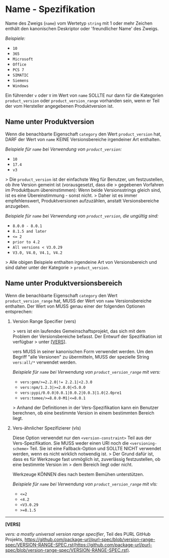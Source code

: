 # Name - Spezifikation

Name des Zweigs (`name`) vom Wertetyp `string` mit 1 oder mehr Zeichen enthält den kanonischen Deskriptor oder
'freundlicher Name' des Zweigs.

*Beispiele:*

* `10`
* `365`
* `Microsoft`
* `Office`
* `PCS 7`
* `SIMATIC`
* `Siemens`
* `Windows`

Ein führender `v` oder `V` im Wert von `name` SOLLTE nur dann für die Kategorien `product_version` oder `product_version_range` vorhanden sein, wenn er Teil der vom Hersteller angegebenen Produktversion ist.

## Name unter Produktversion

Wenn die benachbarte Eigenschaft `category` den Wert `product_version` hat, DARF der Wert von `name` KEINE Versionsbereiche irgendeiner Art enthalten.

*Beispiele für `name` bei Verwendung von `product_version`:*

* `10`
* `17.4`
* `v3`

&gt; Die `product_version` ist der einfachste Weg für Benutzer, um festzustellen, ob ihre Version gemeint ist (vorausgesetzt, dass die
&gt; gegebenen Vorfahren im Produktbaum übereinstimmen): Wenn beide Versionsstrings gleich sind, ist es eine Übereinstimmung - sonst nicht.
&gt; Daher ist es immer empfehlenswert, Produktversionen aufzuzählen, anstatt Versionsbereiche anzugeben.

*Beispiele für `name` bei Verwendung von `product_version`, die ungültig sind:*

* `8.0.0 - 8.0.1`
* `8.1.5 and later`
* `<= 2`
* `prior to 4.2`
* `All versions < V3.0.29`
* `V3.0, V4.0, V4.1, V4.2`

&gt; Alle obigen Beispiele enthalten irgendeine Art von Versionsbereich und sind daher unter der Kategorie
&gt; `product_version`.

## Name unter Produktversionsbereich

Wenn die benachbarte Eigenschaft `category` den Wert `product_version_range` hat, MUSS der Wert von `name` Versionsbereiche enthalten.
Der Wert von MUSS genau einer der folgenden Optionen entsprechen:

1. Version Range Specifier (vers)

   &gt; vers ist ein laufendes Gemeinschaftsprojekt, das sich mit dem Problem der Versionsbereiche befasst. Der Entwurf der Spezifikation ist verfügbar
   &gt; unter [[VERS]](#vers).

   vers MUSS in seiner kanonischen Form verwendet werden. Um den Begriff "alle Versionen" zu übermitteln, MUSS der spezielle String `vers:all/*` verwendet werden.

   *Beispiele für `name` bei Verwendung von `product_version_range` mit vers:*

   * `vers:gem/>=2.2.0|!= 2.2.1|<2.3.0`
   * `vers:npm/1.2.3|>=2.0.0|<5.0.0`
   * `vers:pypi/0.0.0|0.0.1|0.0.2|0.0.3|1.0|2.0pre1`
   * `vers:tomee/>=8.0.0-M1|<=8.0.1`

   &gt; Anhand der Definitionen in der Vers-Spezifikation kann ein Benutzer berechnen, ob eine bestimmte Version in einem bestimmten Bereich liegt.

2. Vers-ähnlicher Spezifizierer (vls)

   Diese Option verwendet nur den `<version-constraint>` Teil aus der Vers-Spezifikation. Sie MUSS weder einen URI noch die
   `<versioning-scheme>` Teil. Sie ist eine Fallback-Option und SOLLTE NICHT verwendet werden, wenn es nicht wirklich notwendig ist.
   &gt; Der Grund dafür ist, dass es für Werkzeuge fast unmöglich ist, zuverlässig festzustellen, ob eine bestimmte Version im
   &gt; dem Bereich liegt oder nicht.

   Werkzeuge KÖNNEN dies nach bestem Bemühen unterstützen.

   *Beispiele für `name` bei Verwendung von `product_version_range` mit vls:*

   * `<=2`
   * `<4.2`
   * `<V3.0.29`
   * `>=8.1.5`

___

<a name="vers"/>**[VERS]**

_vers: a mostly universal version range specifier_, Teil des PURL GitHub Projekts,
https://github.com/package-url/purl-spec/blob/version-range-spec/VERSION-RANGE-SPEC.rst(https://github.com/package-url/purl-spec/blob/version-range-spec/VERSION-RANGE-SPEC.rst).

